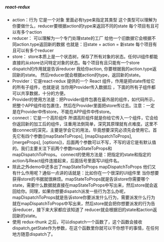 ##### react-redux
- action：行为 它是一个对象 里面必有type来指定其类型 这个类型可以理解为你要做什么，reducer要根据action的type来返回不同的state 每个项目有且可以有多个action
- reducer： 可以理解为一个专门处理state的工厂 给他一个旧数据它会根据不同action.type返回新的数据 也就是：旧state + action = 新state 每个项目有且可以有多个reducer
- store： store本质上是一个状态树，保存了所有对象的状态。任何UI组件都能直接的从store访问特定对象的状态。每个项目有且只能有一个store
- dispatch的作用就是告诉reducer 我给你action, 你要根据我的action.type返回新的state。 然后reducer就会根据action的type，返回新的state。
- Provider：它是react-redux 提供的一个 React 组件，作用是把state传给它的所有子组件，也就是说 当你用Provider传入数据后 ，下面的所有子组件都可以共享数据，十分的方便。
- Provider的使用方法是：把Provider组件包裹在最外层的组件，如代码所示，把整个APP组件给包裹住，然后在Provider里面把store传过去。注意：一定是在Provider中传store，不能在APP组件中传store。
- connect：它是一个高阶组件 所谓高阶组件就是你给它传入一个组件，它会给你返回新的加工后的组件，注重用法倒简单，深究其原理就有点难度。这里不做connect的深究，主要是学会它的用法，毕竟想要深究必须先会使用它。首先它有四个参数([mapStateToProps], [mapDispatchToProps], [mergeProps], [options])，后面两个参数可以不写，不写的话它是有默认值的。我们主要关注下前两个参数mapStateToProps和mapDispatchToProps。
connect的使用方法是：把指定的state和指定的action与React组件连接起来，后面括号里面写UI组件名。
- 除此之外demo中还多出了mapStateToProps mapDispatchToProps 他们又有什么作用呢？通俗一点讲的话就是：比如你在一个很深的UI组件里 当你想要获得store的书据就很麻烦。mapStateToProps就是告诉store你需要哪个state，需要什么数据就直接在mapStateToProps中写出来，然后store就会返回给你。同理，如果你想要dispatch派发一些行为怎么办呢，mapDispatchToProps就是告诉store你要派发什么行为，需要派发什么行为就在mapDispatchToProps中写出来，然后store就会把你想要派发的行为告诉reducer，接下来大家都应该知道了 reducer就会根据旧的state和action返回新的state。
- 使用 redux-thunk 之后，可以dispatch一个函数了，这个函数会接收dispatch,getState作为参数，在这个函数里你就可以干你想干的事情，在任何地方随意dispatch了。
